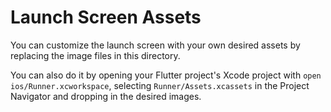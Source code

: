 # Launch Screen Assets

You can customize the launch screen with your own desired assets by replacing the
image files in this directory.

You can also do it by opening your Flutter project's Xcode project with
`open ios/Runner.xcworkspace`, selecting `Runner/Assets.xcassets` in the Project
Navigator and dropping in the desired images.